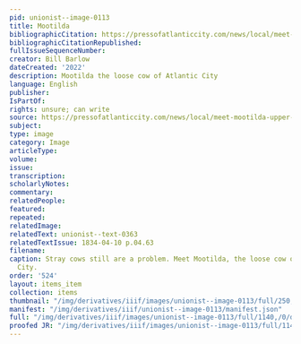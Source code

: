```yaml
---
pid: unionist--image-0113
title: Mootilda
bibliographicCitation: https://pressofatlanticcity.com/news/local/meet-mootilda-upper-township-woman-cares-for-stray-cow/article_77d0930c-7c07-11ed-904a-f38d945873df.html
bibliographicCitationRepublished: 
fullIssueSequenceNumber: 
creator: Bill Barlow
dateCreated: '2022'
description: Mootilda the loose cow of Atlantic City
language: English
publisher: 
IsPartOf: 
rights: unsure; can write
source: https://pressofatlanticcity.com/news/local/meet-mootilda-upper-township-woman-cares-for-stray-cow/article_77d0930c-7c07-11ed-904a-f38d945873df.html
subject: 
type: image
category: Image
articleType: 
volume: 
issue: 
transcription: 
scholarlyNotes: 
commentary: 
relatedPeople: 
featured: 
repeated: 
relatedImage: 
relatedText: unionist--text-0363
relatedTextIssue: 1834-04-10 p.04.63
filename: 
caption: Stray cows still are a problem. Meet Mootilda, the loose cow of Atlantic
  City.
order: '524'
layout: items_item
collection: items
thumbnail: "/img/derivatives/iiif/images/unionist--image-0113/full/250,/0/default.jpg"
manifest: "/img/derivatives/iiif/unionist--image-0113/manifest.json"
full: "/img/derivatives/iiif/images/unionist--image-0113/full/1140,/0/default.jpg"
proofed JR: "/img/derivatives/iiif/images/unionist--image-0113/full/1140,/0/default.jpg"
---
```

